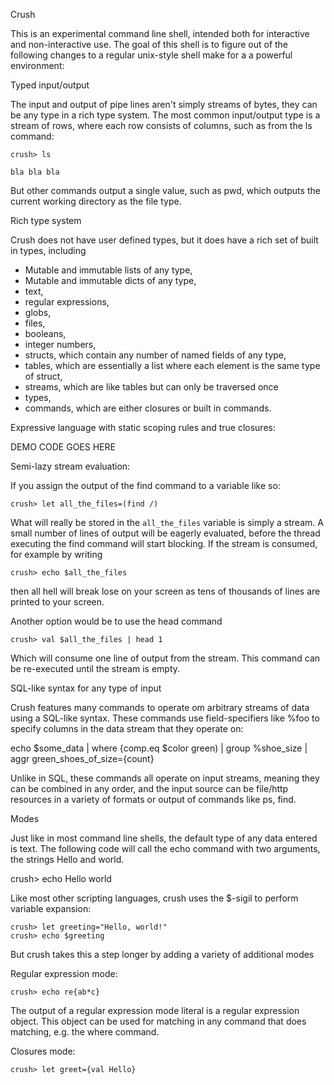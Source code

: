 Crush

This is an experimental command line shell, intended both for interactive and non-interactive use.
The goal of this shell is to figure out of the following changes to a regular unix-style shell make
for a a powerful environment:

Typed input/output

The input and output of pipe lines aren't simply streams of bytes, they can be any type in a rich type
system. The most common input/output type is a stream of rows, where each row consists of columns, such
as from the ls command:

    crush> ls 

    bla bla bla

But other commands output a single value, such as pwd, which outputs the current working directory
as the file type.

Rich type system

Crush does not have user defined types, but it does have a rich set of built in types, including

* Mutable and immutable lists of any type,
* Mutable and immutable dicts of any type,
* text,
* regular expressions,
* globs,
* files,
* booleans,
* integer numbers,
* structs, which contain any number of named fields of any type,
* tables, which are essentially a list where each element is the same type of struct,
* streams, which are like tables but can only be traversed once
* types,
* commands, which are either closures or built in commands.


Expressive language with static scoping rules and true closures:

DEMO CODE GOES HERE

Semi-lazy stream evaluation:

If you assign the output of the find command to a variable like so:

    crush> let all_the_files=(find /)

What will really be stored in the `all_the_files` variable is simply a stream. A small number
of lines of output will be eagerly evaluated, before the thread executing the find command
will start blocking. If the stream is consumed, for example by writing

    crush> echo $all_the_files

then all hell will break lose on your screen as tens of thousands of lines are printed to
your screen.

Another option would be to use the head command

    crush> val $all_the_files | head 1

Which will consume one line of output from the stream. This command can be re-executed until
the stream is empty.

SQL-like syntax for any type of input

Crush features many commands to operate om arbitrary streams of data using a SQL-like syntax.
These commands use field-specifiers like %foo to specify columns in the data stream that they
operate on:

echo $some_data | where {comp.eq $color green) | group %shoe_size | aggr green_shoes_of_size={count}

Unlike in SQL, these commands all operate on input streams, meaning they can be combined in
any order, and the input source can be file/http resources in a variety of formats or output of
commands like ps, find.

Modes

Just like in most command line shells, the default type of any data entered is text.
The following code will call the echo command with two arguments, the strings Hello and world.

crush> echo Hello world

Like most other scripting languages, crush uses the $-sigil to perform variable expansion:

    crush> let greeting="Hello, world!"
    crush> echo $greeting

But crush takes this a step longer by adding a variety of additional modes

Regular expression mode:

    crush> echo re{ab*c} 

The output of a regular expression mode literal is a regular expression object. This object can
be used for matching in any command that does matching, e.g. the where command.

Closures mode:

    crush> let greet={val Hello} 

